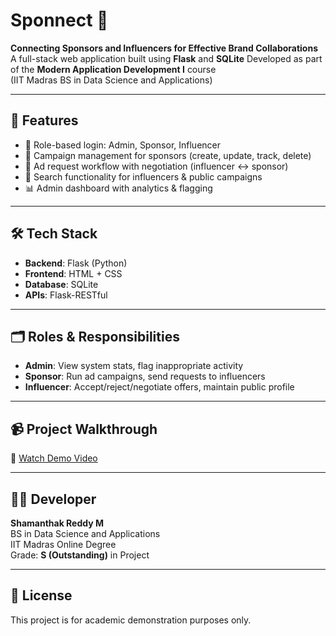 # Sponnect 🎯

**Connecting Sponsors and Influencers for Effective Brand Collaborations**  
A full-stack web application built using **Flask** and **SQLite**
Developed as part of the **Modern Application Development I** course  
(IIT Madras BS in Data Science and Applications)

---

## 🚀 Features

- 🔐 Role-based login: Admin, Sponsor, Influencer
- 📢 Campaign management for sponsors (create, update, track, delete)
- 🤝 Ad request workflow with negotiation (influencer ↔ sponsor)
- 🔎 Search functionality for influencers & public campaigns
- 📊 Admin dashboard with analytics & flagging

---

## 🛠️ Tech Stack

- **Backend**: Flask (Python)
- **Frontend**: HTML + CSS
- **Database**: SQLite
- **APIs**: Flask-RESTful

---

## 🗂️ Roles & Responsibilities

- **Admin**: View system stats, flag inappropriate activity
- **Sponsor**: Run ad campaigns, send requests to influencers
- **Influencer**: Accept/reject/negotiate offers, maintain public profile

---

## 📹 Project Walkthrough

🎥 [Watch Demo Video](https://drive.google.com/file/d/1h2IRycdj6vANv9R-9_zE6eMRpsFIL2ee/view?usp=sharing)

---

## 👨‍💻 Developer

**Shamanthak Reddy M**  
BS in Data Science and Applications  
IIT Madras Online Degree  
Grade: **S (Outstanding)** in Project

---

## 📄 License

This project is for academic demonstration purposes only.
